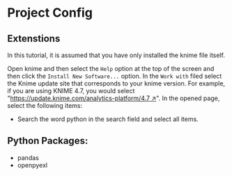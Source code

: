 # Project Config

## Extenstions

In this tutorial, it is assumed that you have only installed the knime file itself.  

Open knime and then select the `Help` option at the top of the screen and then click the `Install New Software...` option. In the `Work with` filed select the Knime update site that corresponds to your knime version. For example, if you are using KNIME 4.7, you would select "[https://update.knime.com/analytics-platform/4.7 ↗](https://update.knime.com/analytics-platform/4.3)". In the opened page, select the following items:

* Search the word python in the search field and select all items.


## Python Packages:

* pandas
* openpyexl
